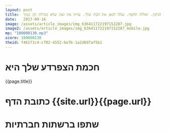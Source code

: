 ```yaml
---
layout: post
title:  מהנדס וזקן. מה תעשה כשיסתיים הגיקון. יאללה תחפף. שלח לכאן את הבת שלך. עדיף את זאת שלא מגדלת זקן כמוך.
date:   2017-09-16
image: /assets/article_images/img_636411722197152287.jpg
image2: /assets/article_images/img_636411722197152287_mobile.jpg
mp: "100000130.mp3"
score: 100000130
theid: f461f1c4-cf02-4552-be7b-1a2d697af5b1
---
```

# חכמת הצפרדע שלך היא
{{page.title}}

# כתובת הדף {{site.url}}{{page.url}}
# שתפו ברשתות חברתיות